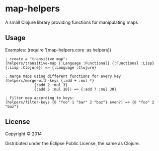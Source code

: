 # map-helpers

A small Clojure library providing functions for manipulating maps

## Usage

Examples:
	(require '[map-helpers.core :as helpers])

	; create a "transitive map":
	(helpers/transitive-map {:Language :Functional} {:Functional :Lisp} {:Lisp :Clojure}) => {:Language :Clojure}

	; merge maps using different functions for every key 
	(helpers/merge-with-keys {:add + :mul *}
				 {:add 2 :mul 3}
				 {:add 5 :mul 10}) => {:add 7 :mul 30}

	; filter map according to keys:
	(helpers/filter-keys {0 "foo" 1 "bar" 2 "baz"} even?) => {0 "foo" 2 "baz"}
## License

Copyright © 2014

Distributed under the Eclipse Public License, the same as Clojure.
